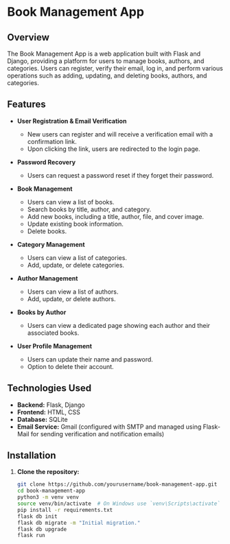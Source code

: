 # Book Management App

## Overview

The Book Management App is a web application built with Flask and Django, providing a platform for users to manage books, authors, and categories. Users can register, verify their email, log in, and perform various operations such as adding, updating, and deleting books, authors, and categories. 

## Features

- **User Registration & Email Verification**
  - New users can register and will receive a verification email with a confirmation link.
  - Upon clicking the link, users are redirected to the login page.
  
- **Password Recovery**
  - Users can request a password reset if they forget their password.

- **Book Management**
  - Users can view a list of books.
  - Search books by title, author, and category.
  - Add new books, including a title, author, file, and cover image.
  - Update existing book information.
  - Delete books.

- **Category Management**
  - Users can view a list of categories.
  - Add, update, or delete categories.

- **Author Management**
  - Users can view a list of authors.
  - Add, update, or delete authors.

- **Books by Author**
  - Users can view a dedicated page showing each author and their associated books.

- **User Profile Management**
  - Users can update their name and password.
  - Option to delete their account.

## Technologies Used

- **Backend:** Flask, Django
- **Frontend:** HTML, CSS
- **Database:** SQLite
- **Email Service:** Gmail (configured with SMTP and managed using Flask-Mail for sending verification and notification emails)

## Installation

1. **Clone the repository:**
   ```bash
   git clone https://github.com/yourusername/book-management-app.git
   cd book-management-app
   python3 -m venv venv
   source venv/bin/activate  # On Windows use `venv\Scripts\activate`
   pip install -r requirements.txt
   flask db init
   flask db migrate -m "Initial migration."
   flask db upgrade
   flask run


